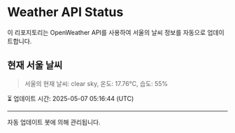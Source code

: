 
# Weather API Status

이 리포지토리는 OpenWeather API를 사용하여 서울의 날씨 정보를 자동으로 업데이트합니다.

## 현재 서울 날씨
> 서울의 현재 날씨: clear sky, 온도: 17.76°C, 습도: 55%

⏳ 업데이트 시간: 2025-05-07 05:16:44 (UTC)

---
자동 업데이트 봇에 의해 관리됩니다.
